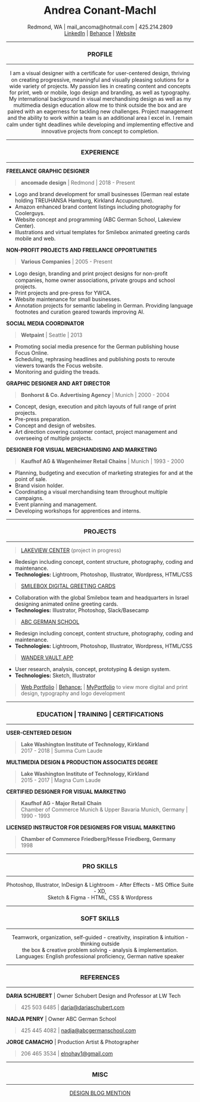 <h1 align="center">Andrea Conant-Machl</h1>
<p align="center">Redmond, WA | mail_ancoma@hotmail.com | 425.214.2809 <br>
  <a href="https://www.linkedin.com/in/andrea-conant-machl">LinkedIn</a> | <a href="https://www.behance.net/andreaconant">Behance</a> | <a href="https://ancomade.com/">Website</a></p>

------

<h3 align="center">PROFILE</h3>

------  

<p align="center">I am a visual designer with a certiﬁcate for user-centered design, thriving on creating progressive, meaningful and visually pleasing solutions for a wide variety of projects. My passion lies in creating content and concepts for print, web or mobile, logo design and branding, as well as typography. My international background in visual merchandising design as well as my multimedia design education allow me to think outside the box and are paired with an eagerness for tackling new challenges. Project management and the ability to work within a team is an additional area I excel in. I remain calm under tight deadlines while developing and implementing eﬀective and innovative projects from concept to completion.</p>

------

<h3 align="center">EXPERIENCE</h3>

------  

 **FREELANCE GRAPHIC DESIGNER**  
> **ancomade design** | Redmond | 2018 - Present  
- Logo and brand development for small  businesses (German real estate holding TREUHANSA Hamburg, Kirkland Accupuncture). <br>
- Amazon enhanced brand content listings including photography for Coolerguys.<br> 
- Website concept and programming (ABC German School, Lakeview Center). <br>
- Illustrations and virtual templates for Smilebox animated greeting cards mobile and web. <br>

 **NON-PROFIT PROJECTS AND FREELANCE OPPORTUNITIES**  
> **Various Companies** | 2005 - Present  
- Logo design, branding and print project designs for non-proﬁt companies, home owner associations, private groups and school projects. <br>
- Print projects and pre-press for YWCA. <br>
- Website maintenance for small businesses. <br>
- Annotation projects for semantic labeling in German. Providing language footnotes and curation geared towards improving AI. <br>

 **SOCIAL MEDIA COORDINATOR**  
> **Wetpaint** | Seattle | 2013  
- Promoting social media presence for the German publishing house Focus Online.<br> 
- Scheduling, rephrasing headlines and publishing posts to reroute viewers towards the Focus website.<br> 
- Monitoring and guiding the treads.<br> 

 **GRAPHIC DESIGNER AND ART DIRECTOR**  
> **Bonhorst & Co. Advertising Agency** | Munich | 2000 - 2004  
- Concept, design, execution and pitch layouts of full range of print projects.<br> 
- Pre-press preparation. <br>
- Concept and design of websites. <br>
- Art direction covering customer contact, project management and overseeing of multiple projects. 

 **DESIGNER FOR VISUAL MERCHANDISING AND MARKETING**  
> **Kaufhof AG & Wagenheimer Retail Chains** | Munich | 1993 - 2000  
- Planning, budgeting and execution of marketing strategies for and at the point of sale. <br>
- Brand vision holder.<br> 
- Coordinating a visual merchandising team throughout multiple campaigns. <br>
- Event planning and management.<br>
- Developing workshops for apprentices and interns.<br>

------

<h3 align="center">PROJECTS</h3>

------ 

> [LAKEVIEW CENTER](https://ancomadetest.site/) (project in progress)<br>
- Redesign including concept, content structure, photography, coding and maintenance.<br>
- **Technologies:** Lightroom, Photoshop, Illustrator, Wordpress, HTML/CSS<br>

> [SMILEBOX DIGITAL GREETING CARDS](https://mailancoma.myportfolio.com/digital-greeting-cards)<br>
- Collaboration with the global Smilebox team and headquarters in Israel designing animated online greeting cards.<br>
- **Technologies:** Illustrator, Photoshop, Slack/Basecamp<br>

> [ABC GERMAN SCHOOL](https://abcgermanschool.com/)<br>
- Redesign including concept, content structure, photography, coding and maintenance.<br>
- **Technologies:** Lightroom, Photoshop, Illustrator, Wordpress, HTML/CSS<br>

> [WANDER VAULT APP](https://www.behance.net/gallery/107278299/Wander-Vault)<br>
- User research, analysis, concept, prototyping & design system.<br>
- **Technologies:** Sketch, Illustrator <br>	

> [Web Portfolio](https://ancomade.com/portfolio/) |  [Behance:](https://www.behance.net/andreaconant) |  [MyPortfolio](https://mailancoma.myportfolio.com/work)
to view more digital and print design, typography and logo development

------

<h3 align="center">EDUCATION | TRAINING | CERTIFICATIONS</h3>

------ 

**USER-CENTERED DESIGN**
> **Lake Washington Institute of Technology, Kirkland**<br>
> 2017 - 2018 | Summa Cum Laude

**MULTIMEDIA DESIGN & PRODUCTION ASSOCIATES DEGREE**
> **Lake Washington Institute of Technology, Kirkland**<br>
> 2015 - 2017 | Magna Cum Laude

**CERTIFIED DESIGNER FOR VISUAL MARKETING**
> **Kaufhof AG - Major Retail Chain**<br>
> Chamber of Commerce Munich & Upper Bavaria Munich, Germany | 1990 - 1993

**LICENSED INSTRUCTOR FOR DESIGNERS FOR VISUAL MARKETING**
> **Chamber of Commerce Friedberg/Hesse Friedberg, Germany**<br>
> 1998

------

<h3 align="center">PRO SKILLS</h3>

------

<p align="center">Photoshop, Illustrator, InDesign & Lightroom - After Effects - MS Office Suite - XD, <br>
Sketch & Figma - HTML, CSS & Wordpress</p>

------

<h3 align="center">SOFT SKILLS</h3>

------

<p align="center">Teamwork, organization, self-guided - creativity, inspiration & intuition - thinking outside<br>the box & creative problem solving - analysis & implementation.<br>
Languages: English professional proficiency, German native speaker</p>

------

<h3 align="center">REFERENCES</h3>

------

**DARIA SCHUBERT** | Owner Schubert Design and Professor at LW Tech
> 425 503 6485 | daria@dariaschubert.com

**NADJA PENRY** | Owner ABC German School
> 425 445 4082 | nadja@abcgermanschool.com

**JORGE CAMACHO** | Production Artist & Photographer
> 206 465 3534 | elnohay1@gmail.com

------

<h3 align="center">MISC</h3>

------

<p align="center">
 <a href="http://www.anitaelder.biz/miscellaneous/design-graduates-ready-to-join-the-workforce/#:~:text=Andrea%20Conant-Machl">DESIGN BLOG MENTION</a></p>
